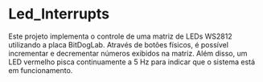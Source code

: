 # Led_Interrupts
Este projeto implementa o controle de uma matriz de LEDs WS2812 utilizando a placa BitDogLab. Através de botões físicos, é possível incrementar e decrementar números exibidos na matriz. Além disso, um LED vermelho pisca continuamente a 5 Hz para indicar que o sistema está em funcionamento.
